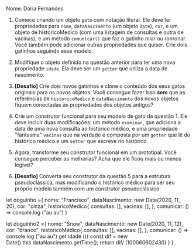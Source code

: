 Nome: Dória Fernandes

1. Comece criando um objeto `gato` com notação literal. Ele deve ter propriedades para `nome`, `dataNascimento` (um objeto `Date`), `cor`, e um objeto de historicoMedico (com uma listagem de consultas e outra de vacinas), e um método `comunicar()` que faz o gatinho miar ou ronronar. Você também pode adicionar outras propriedades que quiser. Crie dois gatinhos seguindo esse modelo.

2. Modifique o objeto definido na questão anterior para ter uma nova propriedade `idade`. Ela deve ser um `getter` que utiliza a data de nascimento.

3. **[Desafio]** Crie dois novos gatinhos e clone o conteúdo dos seus gatos originais para os novos objetos. Você consegue fazer isso **sem** que as referências de `historicoMedico` e `dataNascimento` dos novos objetos fiquem conectadas às propriedades dos objetos antigos?

4. Crie um construtor funcional para seu modelo de gato da questão 1. Ele deve incluir duas modificações: um método `examinar`, que adiciona a data de uma nova consulta ao histórico médico, e uma propriedade "fantasma" `vacinas` que na verdade é composta por um `getter` que lê do histórico médico e um `setter` que escreve no histórico.

5. Agora, transforme seu construtor funcional em um prototipal. Você consegue perceber as melhorias? Acha que ele ficou mais ou menos legível?

6. **[Desafio]** Converta seu construtor da questão 5 para a estrutura pseudoclássica, mas modificando o histórico médico para ser seu próprio modelo também com um construtor pseudoclássico.

let doguinho ={
    nome: "Francisco",
    dataNascimento: new Date(2020, 11, 20),
    cor: "cinza",
    historicoMedico{
        consultas: [],
        vacinas: [],
    },
    comunicar: () => 
    console.log ("au au")
}

let doguinho2 ={
    nome: "Snow",
    dataNascimento: new Date(2020, 11, 12),
    cor: "branco",
    historicoMedico{
        consultas: [],
        vacinas: [],
    },
    comunicar: () => 
    console.log ("au au")
    get idade (){
        const dif = new Date().this.dataNascimento.getTime();
     return dif/ (1000*60*60*24*30)
    }
}


